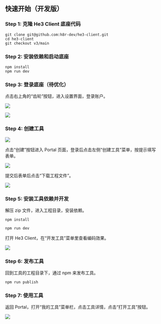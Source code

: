 ## 快速开始（开发版）

### Step 1: 克隆 He3 Client 底座代码

```
git clone git@github.com:h8r-dev/he3-client.git
cd he3-client
git checkout v3/main
```

### Step 2: 安装依赖和启动底座

```
npm install
npm run dev
```

### Step 3: 登录底座（待优化）

点击右上角的“齿轮”按钮，进入设置界面，登录账户。

![](/guide/login.png)

![](/guide/logged.png)

### Step 4: 创建工具

![](/guide/1.png)

点击“创建”按钮进入 Portal 页面，登录后点击左侧“创建工具”菜单，按提示填写表单。

![](/guide/2.png)

提交后表单后点击“下载工程文件”。

![](/guide/3.png)

### Step 5: 安装工具依赖并开发

解压 zip 文件，进入工程目录，安装依赖。

```
npm install

npm run dev
```

打开 He3 Client，在“开发工具”菜单里查看编码效果。

![](/guide/5.png)

### Step 6: 发布工具

回到工具的工程目录下，通过 npm 来发布工具。

```
npm run publish
```

### Step 7: 使用工具

返回 Portal，打开“我的工具”菜单栏，点击工具详情，点击“打开工具”按钮。

![](/guide/use-tools.png)
